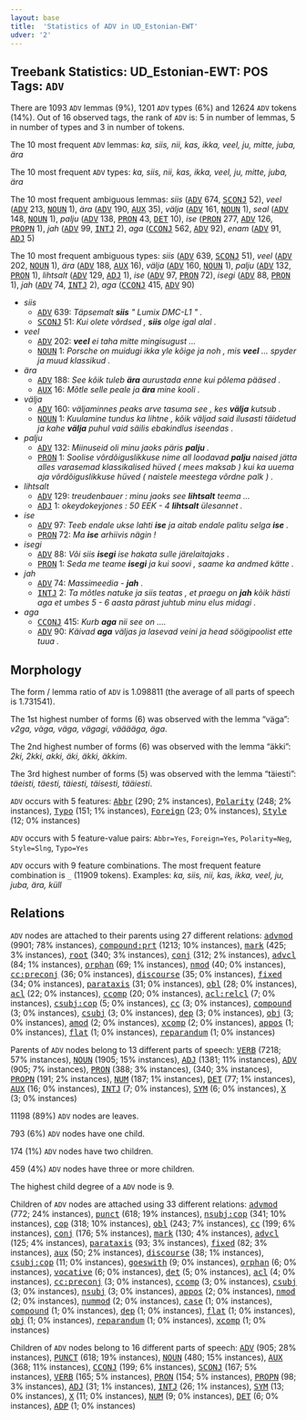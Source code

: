 ```yaml
---
layout: base
title:  'Statistics of ADV in UD_Estonian-EWT'
udver: '2'
---
```


## Treebank Statistics: UD_Estonian-EWT: POS Tags: `ADV`

There are 1093 `ADV` lemmas (9%), 1201 `ADV` types (6%) and 12624 `ADV` tokens (14%).
Out of 16 observed tags, the rank of `ADV` is: 5 in number of lemmas, 5 in number of types and 3 in number of tokens.

The 10 most frequent `ADV` lemmas: <em>ka, siis, nii, kas, ikka, veel, ju, mitte, juba, ära</em>

The 10 most frequent `ADV` types:  <em>ka, siis, nii, kas, ikka, veel, ju, mitte, juba, ära</em>

The 10 most frequent ambiguous lemmas: <em>siis</em> (<tt><a href="et_ewt-pos-ADV.html">ADV</a></tt> 674, <tt><a href="et_ewt-pos-SCONJ.html">SCONJ</a></tt> 52), <em>veel</em> (<tt><a href="et_ewt-pos-ADV.html">ADV</a></tt> 213, <tt><a href="et_ewt-pos-NOUN.html">NOUN</a></tt> 1), <em>ära</em> (<tt><a href="et_ewt-pos-ADV.html">ADV</a></tt> 190, <tt><a href="et_ewt-pos-AUX.html">AUX</a></tt> 35), <em>välja</em> (<tt><a href="et_ewt-pos-ADV.html">ADV</a></tt> 161, <tt><a href="et_ewt-pos-NOUN.html">NOUN</a></tt> 1), <em>seal</em> (<tt><a href="et_ewt-pos-ADV.html">ADV</a></tt> 148, <tt><a href="et_ewt-pos-NOUN.html">NOUN</a></tt> 1), <em>palju</em> (<tt><a href="et_ewt-pos-ADV.html">ADV</a></tt> 138, <tt><a href="et_ewt-pos-PRON.html">PRON</a></tt> 43, <tt><a href="et_ewt-pos-DET.html">DET</a></tt> 10), <em>ise</em> (<tt><a href="et_ewt-pos-PRON.html">PRON</a></tt> 277, <tt><a href="et_ewt-pos-ADV.html">ADV</a></tt> 126, <tt><a href="et_ewt-pos-PROPN.html">PROPN</a></tt> 1), <em>jah</em> (<tt><a href="et_ewt-pos-ADV.html">ADV</a></tt> 99, <tt><a href="et_ewt-pos-INTJ.html">INTJ</a></tt> 2), <em>aga</em> (<tt><a href="et_ewt-pos-CCONJ.html">CCONJ</a></tt> 562, <tt><a href="et_ewt-pos-ADV.html">ADV</a></tt> 92), <em>enam</em> (<tt><a href="et_ewt-pos-ADV.html">ADV</a></tt> 91, <tt><a href="et_ewt-pos-ADJ.html">ADJ</a></tt> 5)

The 10 most frequent ambiguous types:  <em>siis</em> (<tt><a href="et_ewt-pos-ADV.html">ADV</a></tt> 639, <tt><a href="et_ewt-pos-SCONJ.html">SCONJ</a></tt> 51), <em>veel</em> (<tt><a href="et_ewt-pos-ADV.html">ADV</a></tt> 202, <tt><a href="et_ewt-pos-NOUN.html">NOUN</a></tt> 1), <em>ära</em> (<tt><a href="et_ewt-pos-ADV.html">ADV</a></tt> 188, <tt><a href="et_ewt-pos-AUX.html">AUX</a></tt> 16), <em>välja</em> (<tt><a href="et_ewt-pos-ADV.html">ADV</a></tt> 160, <tt><a href="et_ewt-pos-NOUN.html">NOUN</a></tt> 1), <em>palju</em> (<tt><a href="et_ewt-pos-ADV.html">ADV</a></tt> 132, <tt><a href="et_ewt-pos-PRON.html">PRON</a></tt> 1), <em>lihtsalt</em> (<tt><a href="et_ewt-pos-ADV.html">ADV</a></tt> 129, <tt><a href="et_ewt-pos-ADJ.html">ADJ</a></tt> 1), <em>ise</em> (<tt><a href="et_ewt-pos-ADV.html">ADV</a></tt> 97, <tt><a href="et_ewt-pos-PRON.html">PRON</a></tt> 72), <em>isegi</em> (<tt><a href="et_ewt-pos-ADV.html">ADV</a></tt> 88, <tt><a href="et_ewt-pos-PRON.html">PRON</a></tt> 1), <em>jah</em> (<tt><a href="et_ewt-pos-ADV.html">ADV</a></tt> 74, <tt><a href="et_ewt-pos-INTJ.html">INTJ</a></tt> 2), <em>aga</em> (<tt><a href="et_ewt-pos-CCONJ.html">CCONJ</a></tt> 415, <tt><a href="et_ewt-pos-ADV.html">ADV</a></tt> 90)


* <em>siis</em>
  * <tt><a href="et_ewt-pos-ADV.html">ADV</a></tt> 639: <em>Täpsemalt <b>siis</b> " Lumix DMC-L1 " .</em>
  * <tt><a href="et_ewt-pos-SCONJ.html">SCONJ</a></tt> 51: <em>Kui olete võrdsed , <b>siis</b> olge igal alal .</em>
* <em>veel</em>
  * <tt><a href="et_ewt-pos-ADV.html">ADV</a></tt> 202: <em><b>veel</b> ei taha mitte mingisugust ...</em>
  * <tt><a href="et_ewt-pos-NOUN.html">NOUN</a></tt> 1: <em>Porsche on muidugi ikka yle kõige ja noh , mis <b>veel</b> ... spyder ja muud klassikud .</em>
* <em>ära</em>
  * <tt><a href="et_ewt-pos-ADV.html">ADV</a></tt> 188: <em>See kôik tuleb <b>ära</b> aurustada enne kui pôlema pääsed .</em>
  * <tt><a href="et_ewt-pos-AUX.html">AUX</a></tt> 16: <em>Mõtle selle peale ja <b>ära</b> mine kooli .</em>
* <em>välja</em>
  * <tt><a href="et_ewt-pos-ADV.html">ADV</a></tt> 160: <em>väljaminnes peaks arve tasuma see , kes <b>välja</b> kutsub .</em>
  * <tt><a href="et_ewt-pos-NOUN.html">NOUN</a></tt> 1: <em>Kuulamine tundus ka lihtne , kõik väljad said ilusasti täidetud ja kahe <b>välja</b> puhul vaid säilis ebakindlus iseendas .</em>
* <em>palju</em>
  * <tt><a href="et_ewt-pos-ADV.html">ADV</a></tt> 132: <em>Miinuseid oli minu jaoks päris <b>palju</b> .</em>
  * <tt><a href="et_ewt-pos-PRON.html">PRON</a></tt> 1: <em>Soolise võrdõiguslikkuse nime all loodavad <b>palju</b> naised jätta alles varasemad klassikalised hüved ( mees maksab ) kui ka uuema aja võrdõiguslikkuse hüved ( naistele meestega võrdne palk ) .</em>
* <em>lihtsalt</em>
  * <tt><a href="et_ewt-pos-ADV.html">ADV</a></tt> 129: <em>treudenbauer : minu jaoks see <b>lihtsalt</b> teema ...</em>
  * <tt><a href="et_ewt-pos-ADJ.html">ADJ</a></tt> 1: <em>okeydokeyjones : 50 EEK - 4 <b>lihtsalt</b> ülesannet .</em>
* <em>ise</em>
  * <tt><a href="et_ewt-pos-ADV.html">ADV</a></tt> 97: <em>Teeb endale ukse lahti <b>ise</b> ja aitab endale palitu selga <b>ise</b> .</em>
  * <tt><a href="et_ewt-pos-PRON.html">PRON</a></tt> 72: <em>Ma <b>ise</b> arhiivis nägin !</em>
* <em>isegi</em>
  * <tt><a href="et_ewt-pos-ADV.html">ADV</a></tt> 88: <em>Või siis <b>isegi</b> ise hakata sulle järelaitajaks .</em>
  * <tt><a href="et_ewt-pos-PRON.html">PRON</a></tt> 1: <em>Seda me teame <b>isegi</b> ja kui soovi , saame ka andmed kätte .</em>
* <em>jah</em>
  * <tt><a href="et_ewt-pos-ADV.html">ADV</a></tt> 74: <em>Massimeedia - <b>jah</b> .</em>
  * <tt><a href="et_ewt-pos-INTJ.html">INTJ</a></tt> 2: <em>Ta mõtles natuke ja siis teatas , et praegu on <b>jah</b> kõik hästi aga et umbes 5 - 6 aasta pärast juhtub minu elus midagi .</em>
* <em>aga</em>
  * <tt><a href="et_ewt-pos-CCONJ.html">CCONJ</a></tt> 415: <em>Kurb <b>aga</b> nii see on ....</em>
  * <tt><a href="et_ewt-pos-ADV.html">ADV</a></tt> 90: <em>Käivad <b>aga</b> väljas ja lasevad veini ja head söögipoolist ette tuua .</em>

## Morphology

The form / lemma ratio of `ADV` is 1.098811 (the average of all parts of speech is 1.731541).

The 1st highest number of forms (6) was observed with the lemma “väga”: <em>v2ga, vàga, väga, vägagi, vääääga, äga</em>.

The 2nd highest number of forms (6) was observed with the lemma “äkki”: <em>2ki, 2kki, akki, äki, äkki, äkkim</em>.

The 3rd highest number of forms (5) was observed with the lemma “täiesti”: <em>täeisti, täesti, täiesti, täisesti, tääiesti</em>.

`ADV` occurs with 5 features: <tt><a href="et_ewt-feat-Abbr.html">Abbr</a></tt> (290; 2% instances), <tt><a href="et_ewt-feat-Polarity.html">Polarity</a></tt> (248; 2% instances), <tt><a href="et_ewt-feat-Typo.html">Typo</a></tt> (151; 1% instances), <tt><a href="et_ewt-feat-Foreign.html">Foreign</a></tt> (23; 0% instances), <tt><a href="et_ewt-feat-Style.html">Style</a></tt> (12; 0% instances)

`ADV` occurs with 5 feature-value pairs: `Abbr=Yes`, `Foreign=Yes`, `Polarity=Neg`, `Style=Slng`, `Typo=Yes`

`ADV` occurs with 9 feature combinations.
The most frequent feature combination is `_` (11909 tokens).
Examples: <em>ka, siis, nii, kas, ikka, veel, ju, juba, ära, küll</em>


## Relations

`ADV` nodes are attached to their parents using 27 different relations: <tt><a href="et_ewt-dep-advmod.html">advmod</a></tt> (9901; 78% instances), <tt><a href="et_ewt-dep-compound-prt.html">compound:prt</a></tt> (1213; 10% instances), <tt><a href="et_ewt-dep-mark.html">mark</a></tt> (425; 3% instances), <tt><a href="et_ewt-dep-root.html">root</a></tt> (340; 3% instances), <tt><a href="et_ewt-dep-conj.html">conj</a></tt> (312; 2% instances), <tt><a href="et_ewt-dep-advcl.html">advcl</a></tt> (84; 1% instances), <tt><a href="et_ewt-dep-orphan.html">orphan</a></tt> (69; 1% instances), <tt><a href="et_ewt-dep-nmod.html">nmod</a></tt> (40; 0% instances), <tt><a href="et_ewt-dep-cc-preconj.html">cc:preconj</a></tt> (36; 0% instances), <tt><a href="et_ewt-dep-discourse.html">discourse</a></tt> (35; 0% instances), <tt><a href="et_ewt-dep-fixed.html">fixed</a></tt> (34; 0% instances), <tt><a href="et_ewt-dep-parataxis.html">parataxis</a></tt> (31; 0% instances), <tt><a href="et_ewt-dep-obl.html">obl</a></tt> (28; 0% instances), <tt><a href="et_ewt-dep-acl.html">acl</a></tt> (22; 0% instances), <tt><a href="et_ewt-dep-ccomp.html">ccomp</a></tt> (20; 0% instances), <tt><a href="et_ewt-dep-acl-relcl.html">acl:relcl</a></tt> (7; 0% instances), <tt><a href="et_ewt-dep-csubj-cop.html">csubj:cop</a></tt> (5; 0% instances), <tt><a href="et_ewt-dep-cc.html">cc</a></tt> (3; 0% instances), <tt><a href="et_ewt-dep-compound.html">compound</a></tt> (3; 0% instances), <tt><a href="et_ewt-dep-csubj.html">csubj</a></tt> (3; 0% instances), <tt><a href="et_ewt-dep-dep.html">dep</a></tt> (3; 0% instances), <tt><a href="et_ewt-dep-obj.html">obj</a></tt> (3; 0% instances), <tt><a href="et_ewt-dep-amod.html">amod</a></tt> (2; 0% instances), <tt><a href="et_ewt-dep-xcomp.html">xcomp</a></tt> (2; 0% instances), <tt><a href="et_ewt-dep-appos.html">appos</a></tt> (1; 0% instances), <tt><a href="et_ewt-dep-flat.html">flat</a></tt> (1; 0% instances), <tt><a href="et_ewt-dep-reparandum.html">reparandum</a></tt> (1; 0% instances)

Parents of `ADV` nodes belong to 13 different parts of speech: <tt><a href="et_ewt-pos-VERB.html">VERB</a></tt> (7218; 57% instances), <tt><a href="et_ewt-pos-NOUN.html">NOUN</a></tt> (1905; 15% instances), <tt><a href="et_ewt-pos-ADJ.html">ADJ</a></tt> (1381; 11% instances), <tt><a href="et_ewt-pos-ADV.html">ADV</a></tt> (905; 7% instances), <tt><a href="et_ewt-pos-PRON.html">PRON</a></tt> (388; 3% instances),  (340; 3% instances), <tt><a href="et_ewt-pos-PROPN.html">PROPN</a></tt> (191; 2% instances), <tt><a href="et_ewt-pos-NUM.html">NUM</a></tt> (187; 1% instances), <tt><a href="et_ewt-pos-DET.html">DET</a></tt> (77; 1% instances), <tt><a href="et_ewt-pos-AUX.html">AUX</a></tt> (16; 0% instances), <tt><a href="et_ewt-pos-INTJ.html">INTJ</a></tt> (7; 0% instances), <tt><a href="et_ewt-pos-SYM.html">SYM</a></tt> (6; 0% instances), <tt><a href="et_ewt-pos-X.html">X</a></tt> (3; 0% instances)

11198 (89%) `ADV` nodes are leaves.

793 (6%) `ADV` nodes have one child.

174 (1%) `ADV` nodes have two children.

459 (4%) `ADV` nodes have three or more children.

The highest child degree of a `ADV` node is 9.

Children of `ADV` nodes are attached using 33 different relations: <tt><a href="et_ewt-dep-advmod.html">advmod</a></tt> (772; 24% instances), <tt><a href="et_ewt-dep-punct.html">punct</a></tt> (618; 19% instances), <tt><a href="et_ewt-dep-nsubj-cop.html">nsubj:cop</a></tt> (341; 10% instances), <tt><a href="et_ewt-dep-cop.html">cop</a></tt> (318; 10% instances), <tt><a href="et_ewt-dep-obl.html">obl</a></tt> (243; 7% instances), <tt><a href="et_ewt-dep-cc.html">cc</a></tt> (199; 6% instances), <tt><a href="et_ewt-dep-conj.html">conj</a></tt> (176; 5% instances), <tt><a href="et_ewt-dep-mark.html">mark</a></tt> (130; 4% instances), <tt><a href="et_ewt-dep-advcl.html">advcl</a></tt> (125; 4% instances), <tt><a href="et_ewt-dep-parataxis.html">parataxis</a></tt> (93; 3% instances), <tt><a href="et_ewt-dep-fixed.html">fixed</a></tt> (82; 3% instances), <tt><a href="et_ewt-dep-aux.html">aux</a></tt> (50; 2% instances), <tt><a href="et_ewt-dep-discourse.html">discourse</a></tt> (38; 1% instances), <tt><a href="et_ewt-dep-csubj-cop.html">csubj:cop</a></tt> (11; 0% instances), <tt><a href="et_ewt-dep-goeswith.html">goeswith</a></tt> (9; 0% instances), <tt><a href="et_ewt-dep-orphan.html">orphan</a></tt> (6; 0% instances), <tt><a href="et_ewt-dep-vocative.html">vocative</a></tt> (6; 0% instances), <tt><a href="et_ewt-dep-det.html">det</a></tt> (5; 0% instances), <tt><a href="et_ewt-dep-acl.html">acl</a></tt> (4; 0% instances), <tt><a href="et_ewt-dep-cc-preconj.html">cc:preconj</a></tt> (3; 0% instances), <tt><a href="et_ewt-dep-ccomp.html">ccomp</a></tt> (3; 0% instances), <tt><a href="et_ewt-dep-csubj.html">csubj</a></tt> (3; 0% instances), <tt><a href="et_ewt-dep-nsubj.html">nsubj</a></tt> (3; 0% instances), <tt><a href="et_ewt-dep-appos.html">appos</a></tt> (2; 0% instances), <tt><a href="et_ewt-dep-nmod.html">nmod</a></tt> (2; 0% instances), <tt><a href="et_ewt-dep-nummod.html">nummod</a></tt> (2; 0% instances), <tt><a href="et_ewt-dep-case.html">case</a></tt> (1; 0% instances), <tt><a href="et_ewt-dep-compound.html">compound</a></tt> (1; 0% instances), <tt><a href="et_ewt-dep-dep.html">dep</a></tt> (1; 0% instances), <tt><a href="et_ewt-dep-flat.html">flat</a></tt> (1; 0% instances), <tt><a href="et_ewt-dep-obj.html">obj</a></tt> (1; 0% instances), <tt><a href="et_ewt-dep-reparandum.html">reparandum</a></tt> (1; 0% instances), <tt><a href="et_ewt-dep-xcomp.html">xcomp</a></tt> (1; 0% instances)

Children of `ADV` nodes belong to 16 different parts of speech: <tt><a href="et_ewt-pos-ADV.html">ADV</a></tt> (905; 28% instances), <tt><a href="et_ewt-pos-PUNCT.html">PUNCT</a></tt> (618; 19% instances), <tt><a href="et_ewt-pos-NOUN.html">NOUN</a></tt> (480; 15% instances), <tt><a href="et_ewt-pos-AUX.html">AUX</a></tt> (368; 11% instances), <tt><a href="et_ewt-pos-CCONJ.html">CCONJ</a></tt> (199; 6% instances), <tt><a href="et_ewt-pos-SCONJ.html">SCONJ</a></tt> (167; 5% instances), <tt><a href="et_ewt-pos-VERB.html">VERB</a></tt> (165; 5% instances), <tt><a href="et_ewt-pos-PRON.html">PRON</a></tt> (154; 5% instances), <tt><a href="et_ewt-pos-PROPN.html">PROPN</a></tt> (98; 3% instances), <tt><a href="et_ewt-pos-ADJ.html">ADJ</a></tt> (31; 1% instances), <tt><a href="et_ewt-pos-INTJ.html">INTJ</a></tt> (26; 1% instances), <tt><a href="et_ewt-pos-SYM.html">SYM</a></tt> (13; 0% instances), <tt><a href="et_ewt-pos-X.html">X</a></tt> (11; 0% instances), <tt><a href="et_ewt-pos-NUM.html">NUM</a></tt> (9; 0% instances), <tt><a href="et_ewt-pos-DET.html">DET</a></tt> (6; 0% instances), <tt><a href="et_ewt-pos-ADP.html">ADP</a></tt> (1; 0% instances)

